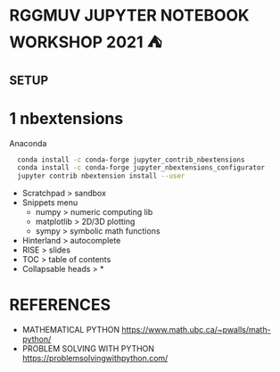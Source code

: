 # RGGMUV JUPYTER NOTEBOOK WORKSHOP 2021 :tent:
## SETUP

# 1 nbextensions
Anaconda

```bash
  conda install -c conda-forge jupyter_contrib_nbextensions 
  conda install -c conda-forge jupyter_nbextensions_configurator
  jupyter contrib nbextension install --user
```
- Scratchpad > sandbox
- Snippets menu
  + numpy > numeric computing lib
  + matplotlib > 2D/3D plotting
  + sympy > symbolic math functions
- Hinterland > autocomplete
- RISE > slides
- TOC > table of contents
- Collapsable heads > *

# REFERENCES
- MATHEMATICAL PYTHON
https://www.math.ubc.ca/~pwalls/math-python/
- PROBLEM SOLVING WITH PYTHON
https://problemsolvingwithpython.com/

